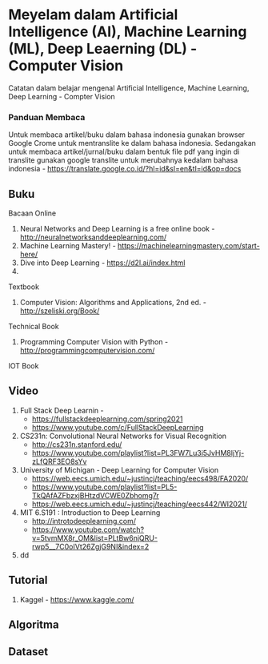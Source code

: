 # Meyelam dalam Artificial Intelligence (AI), Machine Learning (ML), Deep Leaerning (DL) - Computer Vision
Catatan dalam belajar mengenal Artificial Intelligence, Machine Learning, Deep Learning - Compter Vision

### Panduan Membaca
Untuk membaca artikel/buku dalam bahasa indonesia gunakan browser Google Crome untuk mentranslite ke dalam bahasa indonesia. Sedangakan untuk membaca artikel/jurnal/buku dalam bentuk file pdf yang ingin di translite gunakan google translite untuk merubahnya kedalam bahasa indonesia - https://translate.google.co.id/?hl=id&sl=en&tl=id&op=docs

## Buku
Bacaan Online
1. Neural Networks and Deep Learning is a free online book - http://neuralnetworksanddeeplearning.com/
2. Machine Learning Mastery! - https://machinelearningmastery.com/start-here/
3. Dive into Deep Learning - https://d2l.ai/index.html 
4. 

Textbook
1. Computer Vision: Algorithms and Applications, 2nd ed. - http://szeliski.org/Book/

Technical Book
1. Programming Computer Vision with Python - http://programmingcomputervision.com/

IOT Book 

## Video
1. Full Stack Deep Learnin - 
   - https://fullstackdeeplearning.com/spring2021
   - https://www.youtube.com/c/FullStackDeepLearning
3. CS231n: Convolutional Neural Networks for Visual Recognition 
   - http://cs231n.stanford.edu/ 
   - https://www.youtube.com/playlist?list=PL3FW7Lu3i5JvHM8ljYj-zLfQRF3EO8sYv
4. University of Michigan - Deep Learning for Computer Vision 
   - https://web.eecs.umich.edu/~justincj/teaching/eecs498/FA2020/ 
   - https://www.youtube.com/playlist?list=PL5-TkQAfAZFbzxjBHtzdVCWE0Zbhomg7r
   - https://web.eecs.umich.edu/~justincj/teaching/eecs442/WI2021/
5. MIT 6.S191 : Introduction to Deep Learning 
   - http://introtodeeplearning.com/
   - https://www.youtube.com/watch?v=5tvmMX8r_OM&list=PLtBw6njQRU-rwp5__7C0oIVt26ZgjG9NI&index=2
7. dd

## Tutorial 
1. Kaggel - https://www.kaggle.com/
## Algoritma 

## Dataset





